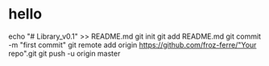 # hello
echo "# Library_v0.1" >> README.md
git init
git add README.md
git commit -m "first commit"
git remote add origin https://github.com/froz-ferre/"Your repo".git
git push -u origin master
